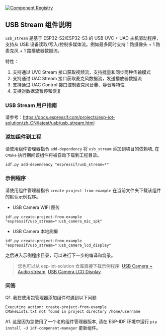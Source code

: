 [![Component Registry](https://components.espressif.com/components/espressif/usb_stream/badge.svg)](https://components.espressif.com/components/espressif/usb_stream)

## USB Stream 组件说明

``usb_stream`` 是基于 ESP32-S2/ESP32-S3 的 USB UVC + UAC 主机驱动程序，支持从 USB 设备读取/写入/控制多媒体流。例如最多同时支持 1 路摄像头 + 1 路麦克风 + 1 路播放器数据流。

特性：

1. 支持通过 UVC Stream 接口获取视频流，支持批量和同步两种传输模式
2. 支持通过 UAC Stream 接口获取麦克风数据流，发送播放器数据流
3. 支持通过 UAC Control 接口控制麦克风音量、静音等特性
4. 支持对数据流暂停和恢复

### USB Stream 用户指南

请参考：https://docs.espressif.com/projects/esp-iot-solution/zh_CN/latest/usb/usb_stream.html

### 添加组件到工程

请使用组件管理器指令 `add-dependency` 将 `usb_stream` 添加到项目的依赖项, 在 `CMake` 执行期间该组件将被自动下载到工程目录。

```
idf.py add-dependency "espressif/usb_stream=*"
```

### 示例程序

请使用组件管理器指令 `create-project-from-example` 在当前文件夹下载该组件的默认示例程序。

* USB Camera WIFI 图传
```
idf.py create-project-from-example "espressif/usb_stream=*:usb_camera_mic_spk"
```

* USB Camera 本地刷屏
```
idf.py create-project-from-example "espressif/usb_stream=*:usb_camera_lcd_display"
```

之后进入示例程序目录，可以进行下一步的编译和烧录。

> 您也可以从 esp-iot-solution 仓库直接下载示例程序: [USB Camera + Audio stream](https://github.com/espressif/esp-iot-solution/tree/master/examples/usb/host/usb_camera_mic_spk), [USB Camera LCD Display](https://github.com/espressif/esp-iot-solution/tree/master/examples/usb/host/usb_camera_lcd_display).


### 问答

Q1. 我在使用包管理器添加组件时遇到以下问题

```
Executing action: create-project-from-example
CMakeLists.txt not found in project directory /home/username
```

A1. 这是因为您使用了一个老的组件管理器版本, 请在 ESP-IDF 环境中运行 `pip install -U idf-component-manager` 更新组件。